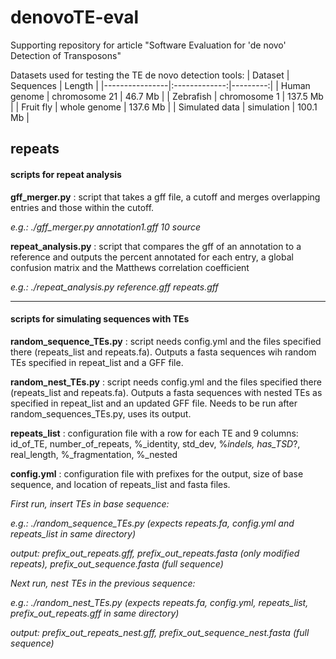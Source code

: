 # denovoTE-eval
Supporting repository for article "Software Evaluation for 'de novo' Detection of Transposons"

Datasets used for testing the TE de novo detection tools:
| Dataset        | Sequences     |  Length  |
|----------------|:-------------:|---------:|
| Human genome   | chromosome 21 | 46.7 Mb  |
| Zebrafish      | chromosome 1  | 137.5 Mb |
| Fruit fly      | whole genome  | 137.6 Mb |
| Simulated data | simulation    | 100.1 Mb |

## repeats
#### scripts for repeat analysis

**gff_merger.py** : script that takes a gff file, a cutoff and merges overlapping entries and those within the cutoff.

*e.g.: ./gff_merger.py annotation1.gff 10 source*


**repeat_analysis.py** : script that compares the gff of an annotation to a reference and outputs the percent annotated for each entry, a global confusion matrix and the Matthews correlation coefficient

*e.g.: ./repeat_analysis.py reference.gff repeats.gff*

---

#### scripts for simulating sequences with TEs
**random_sequence_TEs.py** : script needs config.yml and the files specified there (repeats_list and repeats.fa). Outputs a fasta sequences wih random TEs specified in repeat_list and a GFF file.

**random_nest_TEs.py** : script needs config.yml and the files specified there (repeats_list and repeats.fa). Outputs a fasta sequences with nested TEs as specified in repeat_list and an updated GFF file. Needs to be run after random_sequences_TEs.py, uses its output.

**repeats_list** : configuration file with a row for each TE and 9 columns: id_of_TE, number_of_repeats, %_identity, std_dev, %_indels, has_TSD_?, real_length, %_fragmentation, %_nested 

**config.yml** : configuration file with prefixes for the output, size of base sequence, and location of repeats_list and fasta files.

*First run, insert TEs in base sequence:*

*e.g.: ./random_sequence_TEs.py (expects repeats.fa, config.yml and repeats_list in same directory)*

*output: prefix_out_repeats.gff, prefix_out_repeats.fasta (only modified repeats), prefix_out_sequence.fasta (full sequence)*

*Next run, nest TEs in the previous sequence:*

*e.g.: ./random_nest_TEs.py (expects repeats.fa, config.yml, repeats_list, prefix_out_repeats.gff in same directory)*

*output: prefix_out_repeats_nest.gff, prefix_out_sequence_nest.fasta (full sequence)*
